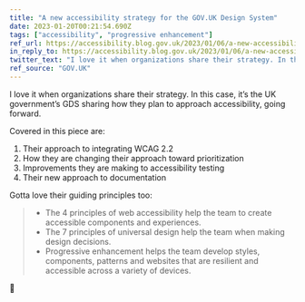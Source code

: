 ```yaml
---
title: "A new accessibility strategy for the GOV.UK Design System"
date: 2023-01-20T00:21:54.690Z
tags: ["accessibility", "progressive enhancement"]
ref_url: https://accessibility.blog.gov.uk/2023/01/06/a-new-accessibility-strategy-for-the-gov-uk-design-system/
in_reply_to: https://accessibility.blog.gov.uk/2023/01/06/a-new-accessibility-strategy-for-the-gov-uk-design-system/
twitter_text: "I love it when organizations share their strategy. In this case, it’s @GDSTeam sharing how they plan to approach accessibility, going forward."
ref_source: "GOV.UK"
---
```


I love it when organizations share their strategy. In this case, it’s the UK government’s GDS sharing how they plan to approach accessibility, going forward.

<!-- more -->

Covered in this piece are:

1. Their approach to integrating WCAG 2.2
2. How they are changing their approach toward prioritization
3. Improvements they are making to accessibility testing
4. Their new approach to documentation


Gotta love their guiding principles too:

<blockquote>
<ul>
<li>The 4 principles of web accessibility help the team to create accessible components and experiences.</li>
<li>The 7 principles of universal design help the team when making design decisions.</li>
<li>Progressive enhancement helps the team develop styles, components, patterns and websites that are resilient and accessible across a variety of devices.</li>
</ul>
</blockquote>

🥰
